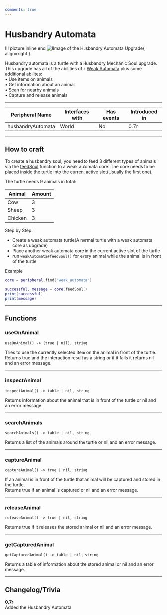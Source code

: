 ```yaml
---
comments: true
---
```


# Husbandry Automata

!!! picture inline end
    ![!Image of the Husbandry Automata Upgrade](../img/previews/husbandry_automata.png){ align=right }

Husbandry automata is a turtle with a Husbandry Mechanic Soul upgrade. This upgrade has all of the abilities of a [Weak Automata](./weak_automata.md) plus some additional abilites:  
• Use items on animals  
• Get information about an animal  
• Scan for nearby animals  
• Capture and release animals  

<p class="picture-spacing" style="--ps:1.2rem;"></p>

---

<div class="center-table" markdown>

| Peripheral Name   | Interfaces with | Has events | Introduced in |
| ----------------- | --------------- | ---------- | ------------- |
| husbandryAutomata | World           | No         | 0.7r          |

</div>

---

## How to craft

To create a husbandry soul, you need to feed 3 different types of animals via the [feedSoul](weak_automata.md#feedsoul) function to a weak automata core.
The core needs to be placed inside the turtle into the current active slot(Usually the first one).

The turtle needs 9 animals in total:

| Animal | Amount |
| ------ | ------ |
|   Cow  |    3   |
|  Sheep |    3   |
| Chicken |   3   |

Step by Step:

- Create a weak automata turtle(A normal turtle with a weak automata core as upgrade)
- Place another weak automata core in the current active slot of the turtle
- run `weakAutomata#feedSoul()` for every animal while the animal is in front of the turtle

Example 
```lua
core = peripheral.find("weak_automata")

successful, message = core.feedSoul()
print(successful)
print(message)
```

---

## Functions

### useOnAnimal
```
useOnAnimal() -> (true | nil), string
```
Tries to use the currently selected item on the animal in front of the turtle.  
Returns true and the interaction result as a string or if it fails it returns nil and an error message.

---

### inspectAnimal
```
inspectAnimal() -> table | nil, string
```
Returns information about the animal that is in front of the turtle or nil and an error message.

---

### searchAnimals
```
searchAnimals() -> table | nil, string
```
Returns a list of the animals around the turtle or nil and an error message.

---

### captureAnimal
```
captureAnimal() -> true | nil, string
```
If an animal is in front of the turtle that animal will be captured and stored in the turtle.  
Returns true if an animal is captured or nil and an error message.

---

### releaseAnimal
```
releaseAnimal() -> true | nil, string
```
Returns true if it releases the stored animal or nil and an error message.

---

### getCapturedAnimal
```
getCapturedAnimal() -> table | nil, string
```
Returns a table of information about the stored animal or nil and an error message.

---

## Changelog/Trivia

**0.7r**  
Added the Husbandry Automata
